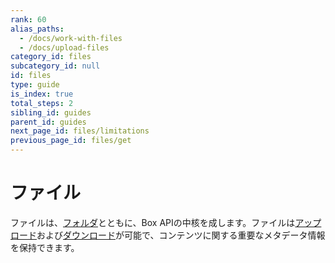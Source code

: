 ```yaml
---
rank: 60
alias_paths:
  - /docs/work-with-files
  - /docs/upload-files
category_id: files
subcategory_id: null
id: files
type: guide
is_index: true
total_steps: 2
sibling_id: guides
parent_id: guides
next_page_id: files/limitations
previous_page_id: files/get
---
```

# ファイル

ファイルは、[フォルダ][folders]とともに、Box APIの中核を成します。ファイルは[アップロード][uploads]および[ダウンロード][downloads]が可能で、コンテンツに関する重要なメタデータ情報を保持できます。

[folders]: g://folders

[uploads]: g://uploads

[downloads]: g://downloads

